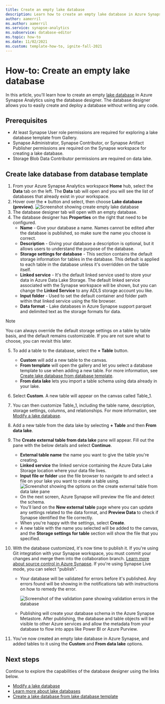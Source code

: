 ```yaml
---
title: Create an empty lake database
description: Learn how to create an empty lake database in Azure Synapse Analytics that can be easily added to.
author: aamerril
ms.author: aamerril
ms.service: synapse-analytics
ms.subservice: database-editor
ms.topic: how-to
ms.date: 11/02/2021
ms.custom: template-how-to, ignite-fall-2021
---
```



# How-to: Create an empty lake database

In this article, you'll learn how to create an empty [lake database](./concepts-lake-database.md) in Azure Synapse Analytics using the database designer. The database designer allows you to easily create and deploy a database without writing any code. 

## Prerequisites

- At least Synapse User role permissions are required for exploring a lake database template from Gallery.
- Synapse Administrator, Synapse Contributor, or Synapse Artifact Publisher permissions are required on the Synapse workspace for creating a lake database.
- Storage Blob Data Contributor permissions are required on data lake.

## Create lake database from database template
1. From your Azure Synapse Analytics workspace **Home** hub, select the **Data** tab on the left. The **Data** tab will open and you will see the list of databases that already exist in your workspace.
2. Hover over the **+** button and select, then choose **Lake database (preview)**.
![Screenshot showing create empty lake database](./media/create-empty-lake-database/create-empty-lakedb.png)
3. The database designer tab will open with an empty database.
4. The database designer has **Properties** on the right that need to be configured.
    - **Name** - Give your database a name. Names cannot be edited after the database is published, so make sure the name you choose is correct.
    - **Description** - Giving your database a description is optional, but it allows users to understand the purpose of the database.
    - **Storage settings for database** - This section contains the default storage information for tables in the database. This default is applied to each table in the database unless it's overridden on the table itself.
    - **Linked service** - It's the default linked service used to store your data in Azure Data Lake Storage.  The default linked service associated with the Synapse workspace will be shown, but you can change the **Linked Service** to any ADLS storage account you like. 
    - **Input folder** - Used to set the default container and folder path within that linked service using the file browser.
    - **Data format** - Lake databases in Azure Synapse support parquet and delimited text as the storage formats for data.

> [!NOTE]
> You can always override the default storage settings on a table by table basis, and the default remains customizable. If you are not sure what to choose, you can revisit this later.
 
5. To add a table to the database, select the **+ Table** button. 
    - **Custom** will add a new table to the canvas.
    - **From template** will open the gallery and let you select a database template to use when adding a new table. For more information, see [Create lake database from database template](./create-lake-database-from-lake-database-templates.md).
    - **From data lake** lets you import a table schema using data already in your lake.
6. Select **Custom**. A new table will appear on the canvas called Table_1.
7. You can then customize Table_1, including the table name, description, storage settings, columns, and relationships. For more information, see [Modify a lake database](./modify-lake-database.md).
8. Add a new table from the data lake by selecting **+ Table** and then **From data lake**.
9. The **Create external table from data lake** pane will appear. Fill out the pane with the below details and select **Continue**.
    - **External table name** the name you want to give the table you're creating.
    - **Linked service** the linked service containing the Azure Data Lake Storage location where your data file lives.
    - **Input file or folder** use the file browser to navigate to and select a file on your lake you want to create a table using.
![Screenshot showing the options on the create external table from data lake pane](./media/create-empty-lake-database/create-from-lake.png)
    - On the next screen, Azure Synapse will preview the file and detect the schema.
    - You'll land on the **New external table** page where you can update any settings related to the data format, and **Preview Data** to check if Synapse identified the file correctly.
    - When you're happy with the settings, select **Create**.
    - A new table with the name you selected will be added to the canvas, and the **Storage settings for table** section will show the file that you specified.
    
10. With the database customized, it's now time to publish it. If you're using Git integration with your Synapse workspace, you must commit your changes and merge them into the collaboration branch. [Learn more about source control in Azure Synapse](././cicd/../../cicd/source-control.md). If you're using Synapse Live mode, you can select "publish".
    - Your database will be validated for errors before it's published. Any errors found will be showing in the notifications tab with instructions on how to remedy the error.
    
       ![Screenshot of the validation pane showing validation errors in the database](./media/create-empty-lake-database/validation-error.png)
    - Publishing will create your database schema in the Azure Synapse Metastore. After publishing, the database and table objects will be visible to other Azure services and allow the metadata from your database to flow into apps like Power BI or Azure Purview.

11. You've now created an empty lake database in Azure Synapse, and added tables to it using the **Custom** and **From data lake** options.

## Next steps

Continue to explore the capabilities of the database designer using the links below. 
- [Modify a lake database](./modify-lake-database.md)
- [Learn more about lake databases](./concepts-lake-database.md)
- [Create a lake database from lake database template](./create-lake-database-from-lake-database-templates.md)
